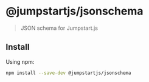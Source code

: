 # @jumpstartjs/jsonschema

> JSON schema for Jumpstart.js

## Install

Using npm:

```sh
npm install --save-dev @jumpstartjs/jsonschema
```
